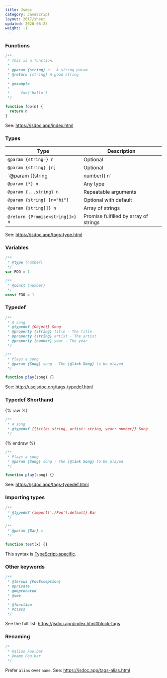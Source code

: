 ```yaml
---
title: Jsdoc
category: JavaScript
layout: 2017/sheet
updated: 2020-06-23
weight: -1
---
```


### Functions

```js
/**
 * This is a function.
 *
 * @param {string} n - A string param
 * @return {string} A good string
 *
 * @example
 *
 *     foo('hello')
 */

function foo(n) {
  return n
}
```

See: <https://jsdoc.app/index.html>

### Types

| Type                            | Description                           |
| ------------------------------- | ------------------------------------- |
| `@param {string=} n`            | Optional                              |
| `@param {string} [n]`           | Optional                              |
| `@param {(string|number)} n`    | Multiple types                        |
| `@param {*} n`                  | Any type                              |
| `@param {...string} n`          | Repeatable arguments                  |
| `@param {string} [n="hi"]`      | Optional with default                 |
| `@param {string[]} n`           | Array of strings                      |
| `@return {Promise<string[]>} n` | Promise fulfilled by array of strings |

See: <https://jsdoc.app/tags-type.html>

### Variables

```js
/**
 * @type {number}
 */
var FOO = 1
```

```js
/**
 * @const {number}
 */
const FOO = 1
```

### Typedef

```js
/**
 * A song
 * @typedef {Object} Song
 * @property {string} title - The title
 * @property {string} artist - The artist
 * @property {number} year - The year
 */
```

```js
/**
 * Plays a song
 * @param {Song} song - The {@link Song} to be played
 */

function play(song) {}
```

See: <http://usejsdoc.org/tags-typedef.html>

### Typedef Shorthand

{% raw %}

```js
/**
 * A song
 * @typedef {{title: string, artist: string, year: number}} Song
 */
```

{% endraw %}

```js
/**
 * Plays a song
 * @param {Song} song - The {@link Song} to be played
 */

function play(song) {}
```

See: <https://jsdoc.app/tags-typedef.html>

### Importing types

```js
/**
 * @typedef {import('./Foo').default} Bar
 */

/**
 * @param {Bar} x
 */

function test(x) {}
```

This syntax is [TypeScript-specific](https://github.com/Microsoft/TypeScript/wiki/JsDoc-support-in-JavaScript#import-types).

### Other keywords

```js
/**
 * @throws {FooException}
 * @private
 * @deprecated
 * @see
 *
 * @function
 * @class
 */
```

See the full list: <https://jsdoc.app/index.html#block-tags>

### Renaming

```js
/*
 * @alias Foo.bar
 * @name Foo.bar
 */
```

Prefer `alias` over `name`. See: <https://jsdoc.app/tags-alias.html>
